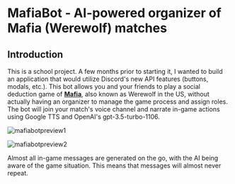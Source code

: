 # MafiaBot - AI-powered organizer of Mafia (Werewolf) matches

## Introduction
This is a school project. A few months prior to starting it, I wanted to build an application that would utilize Discord's new API features (buttons, modals, etc.). This bot allows you and your friends to play a social deduction game of [**Mafia**](https://en.wikipedia.org/wiki/Mafia_(party_game)), also known as Werewolf in the US, without actually having an organizer to manage the game process and assign roles. The bot will join your match's voice channel and narrate in-game actions using Google TTS and OpenAI's gpt-3.5-turbo-1106.

![mafiabotpreview1](https://github.com/kamazra4ka/mafia-discord-bot-game/assets/83513498/d7c78df9-5c4c-4813-b3f5-653f7031df65)

![mafiabotpreview2](https://github.com/kamazra4ka/mafia-discord-bot-game/assets/83513498/65e58e80-27cd-41ec-afaa-8ac06f4122ce)

Almost all in-game messages are generated on the go, with the AI being aware of the game situation. This means that messages will almost never repeat.
